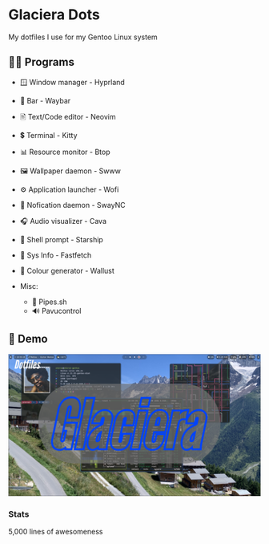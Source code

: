 # Glaciera Dots

My dotfiles I use for my Gentoo Linux system

## 🧑‍💻 Programs
- 🪟 Window manager - Hyprland
- 📏 Bar - Waybar
-  🖹 Text/Code editor - Neovim
- 💲 Terminal - Kitty
- 📊 Resource monitor - Btop
- 🖼️ Wallpaper daemon - Swww
- ⚙️ Application launcher - Wofi
- 🔔 Nofication daemon - SwayNC

- 🎧 Audio visualizer - Cava
- 🚀 Shell prompt - Starship
- 🐧 Sys Info - Fastfetch
- 🎨 Colour generator - Wallust
- Misc:
  - 🪈 Pipes.sh
  - 🔊 Pavucontrol

## 🎥 Demo

[![Watch the demo](https://github.com/Chiron8/Glaciera-Dots/blob/master/Untitled.png)](https://www.youtube.com/watch?v=iyI5Qn-g230)

### Stats

5,000 lines of awesomeness

